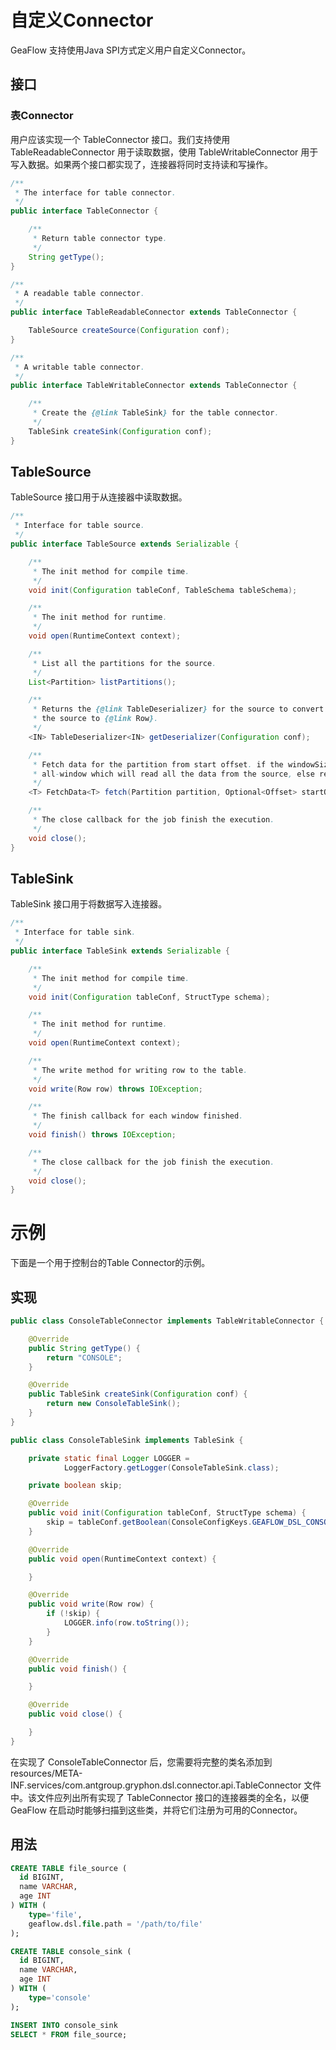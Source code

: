 # 自定义Connector

GeaFlow 支持使用Java SPI方式定义用户自定义Connector。
## 接口
### 表Connector
用户应该实现一个 TableConnector 接口。我们支持使用 TableReadableConnector 用于读取数据，使用 TableWritableConnector 用于写入数据。如果两个接口都实现了，连接器将同时支持读和写操作。

```java
/**
 * The interface for table connector.
 */
public interface TableConnector {

    /**
     * Return table connector type.
     */
    String getType();
}

/**
 * A readable table connector.
 */
public interface TableReadableConnector extends TableConnector {

    TableSource createSource(Configuration conf);
}

/**
 * A writable table connector.
 */
public interface TableWritableConnector extends TableConnector {

    /**
     * Create the {@link TableSink} for the table connector.
     */
    TableSink createSink(Configuration conf);
}
```

## TableSource
TableSource 接口用于从连接器中读取数据。

```java
/**
 * Interface for table source.
 */
public interface TableSource extends Serializable {

    /**
     * The init method for compile time.
     */
    void init(Configuration tableConf, TableSchema tableSchema);

    /**
     * The init method for runtime.
     */
    void open(RuntimeContext context);

    /**
     * List all the partitions for the source.
     */
    List<Partition> listPartitions();

    /**
     * Returns the {@link TableDeserializer} for the source to convert data read from
     * the source to {@link Row}.
     */
    <IN> TableDeserializer<IN> getDeserializer(Configuration conf);

    /**
     * Fetch data for the partition from start offset. if the windowSize is -1, it represents an
     * all-window which will read all the data from the source, else return widow size for data.
     */
    <T> FetchData<T> fetch(Partition partition, Optional<Offset> startOffset, long windowSize) throws IOException;

    /**
     * The close callback for the job finish the execution.
     */
    void close();
}

```

## TableSink
TableSink 接口用于将数据写入连接器。

```java
/**
 * Interface for table sink.
 */
public interface TableSink extends Serializable {

    /**
     * The init method for compile time.
     */
    void init(Configuration tableConf, StructType schema);

    /**
     * The init method for runtime.
     */
    void open(RuntimeContext context);

    /**
     * The write method for writing row to the table.
     */
    void write(Row row) throws IOException;

    /**
     * The finish callback for each window finished.
     */
    void finish() throws IOException;

    /**
     * The close callback for the job finish the execution.
     */
    void close();
}
```

# 示例
下面是一个用于控制台的Table Connector的示例。
## 实现

```java
public class ConsoleTableConnector implements TableWritableConnector {

    @Override
    public String getType() {
        return "CONSOLE";
    }

    @Override
    public TableSink createSink(Configuration conf) {
        return new ConsoleTableSink();
    }
}

public class ConsoleTableSink implements TableSink {

    private static final Logger LOGGER = 
			LoggerFactory.getLogger(ConsoleTableSink.class);

    private boolean skip;

    @Override
    public void init(Configuration tableConf, StructType schema) {
        skip = tableConf.getBoolean(ConsoleConfigKeys.GEAFLOW_DSL_CONSOLE_SKIP);
    }

    @Override
    public void open(RuntimeContext context) {

    }

    @Override
    public void write(Row row) {
        if (!skip) {
            LOGGER.info(row.toString());
        }
    }

    @Override
    public void finish() {

    }

    @Override
    public void close() {

    }
}
```
在实现了 ConsoleTableConnector 后，您需要将完整的类名添加到 resources/META-INF.services/com.antgroup.gryphon.dsl.connector.api.TableConnector 文件中。该文件应列出所有实现了 TableConnector 接口的连接器类的全名，以便 GeaFlow 在启动时能够扫描到这些类，并将它们注册为可用的Connector。

## 用法

```sql
CREATE TABLE file_source (
  id BIGINT,
  name VARCHAR,
  age INT
) WITH (
    type='file',
    geaflow.dsl.file.path = '/path/to/file'
);

CREATE TABLE console_sink (
  id BIGINT,
  name VARCHAR,
  age INT
) WITH (
    type='console'
);

INSERT INTO console_sink
SELECT * FROM file_source;
```

